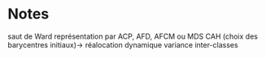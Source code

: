 # Notes

saut de Ward
représentation par ACP, AFD, AFCM ou MDS
CAH (choix des barycentres initiaux)-> réalocation dynamique
variance inter-classes
